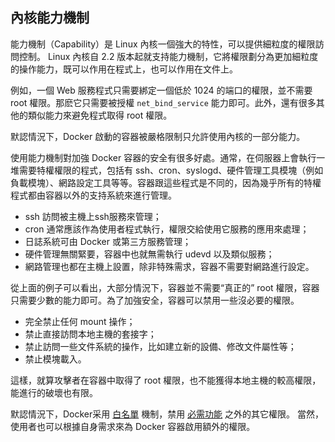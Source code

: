 ## 內核能力機制

能力機制（Capability）是 Linux 內核一個強大的特性，可以提供細粒度的權限訪問控制。
Linux 內核自 2.2 版本起就支持能力機制，它將權限劃分為更加細粒度的操作能力，既可以作用在程式上，也可以作用在文件上。

例如，一個 Web 服務程式只需要綁定一個低於 1024 的端口的權限，並不需要 root 權限。那麽它只需要被授權 `net_bind_service` 能力即可。此外，還有很多其他的類似能力來避免程式取得 root 權限。

默認情況下，Docker 啟動的容器被嚴格限制只允許使用內核的一部分能力。

使用能力機制對加強 Docker 容器的安全有很多好處。通常，在伺服器上會執行一堆需要特權權限的程式，包括有 ssh、cron、syslogd、硬件管理工具模塊（例如負載模塊）、網路設定工具等等。容器跟這些程式是不同的，因為幾乎所有的特權程式都由容器以外的支持系統來進行管理。
* ssh 訪問被主機上ssh服務來管理；
* cron 通常應該作為使用者程式執行，權限交給使用它服務的應用來處理；
* 日誌系統可由 Docker 或第三方服務管理；
* 硬件管理無關緊要，容器中也就無需執行 udevd 以及類似服務；
* 網路管理也都在主機上設置，除非特殊需求，容器不需要對網路進行設定。

從上面的例子可以看出，大部分情況下，容器並不需要“真正的” root 權限，容器只需要少數的能力即可。為了加強安全，容器可以禁用一些沒必要的權限。
* 完全禁止任何 mount 操作；
* 禁止直接訪問本地主機的套接字；
* 禁止訪問一些文件系統的操作，比如建立新的設備、修改文件屬性等；
* 禁止模塊載入。

這樣，就算攻擊者在容器中取得了 root 權限，也不能獲得本地主機的較高權限，能進行的破壞也有限。

默認情況下，Docker采用 [白名單](https://github.com/docker/docker/blob/master/daemon/execdriver/native/template/default_template.go) 機制，禁用 [必需功能](https://github.com/docker/docker/blob/master/daemon/execdriver/native/template/default_template.go) 之外的其它權限。
當然，使用者也可以根據自身需求來為 Docker 容器啟用額外的權限。
